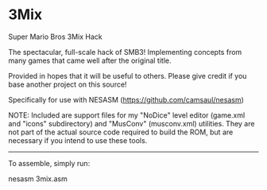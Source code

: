 # 3Mix

Super Mario Bros 3Mix Hack

The spectacular, full-scale hack of SMB3! Implementing concepts from many games that came well after the original title.

Provided in hopes that it will be useful to others. Please give credit if you base another project on this source!

Specifically for use with NESASM (https://github.com/camsaul/nesasm)

NOTE: Included are support files for my "NoDice" level editor (game.xml and "icons" subdirectory) and "MusConv" (musconv.xml) utilities. They are not part of the actual source code required to build the ROM, but are necessary if you intend to use these tools.

-------------

To assemble, simply run:

nesasm 3mix.asm

